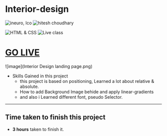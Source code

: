 # Interior-design
![ineuro, lco](https://img.shields.io/badge/iNeuron-LCO-green)
![hitesh choudhary](https://img.shields.io/badge/Hitesh--Choudhary-Full--stack--JS--bootcamp-red)

![HTML & CSS](https://img.shields.io/badge/HTML-CSS-orange)
![Live class](https://img.shields.io/badge/LIVE--CLASS-PROJECT--14-lightgrey)


# [GO LIVE](https://interior-design-d.netlify.app)
![image](Interior Design landing page.png)


-   Skills Gained in this project
    -   this project is based on positioning,
        Learned a lot about relative & absolute.
    -   How to add Background Image behide and apply linear-gradients
    -   and also i Learned different font, pseudo Selector.

---

## Time taken to finish this project

-  **3 hours** taken to finish it.
